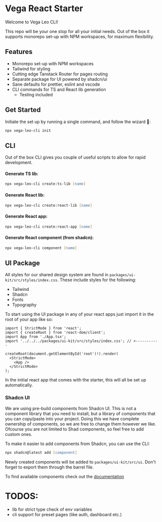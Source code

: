 # Vega React Starter

Welcome to Vega Leo CLI!

This repo will be your one stop for all your initial needs. Out of the box it supports monorepo set-up with NPM workspaces, for maximum flexibility.

## Features

- Monorepo set-up with NPM workspaces
- Tailwind for styling
- Cutting edge Tanstack Router for pages routing
- Separate package for UI powered by shadcn/ui
- Sane defaults for prettier, eslint and vscode
- CLI commands for TS and React lib generation
  - Testing included

## Get Started

Initiate the set up by running a single command, and follow the wizard 🧙:

```zsh
npx vega-leo-cli init
```

## CLI

Out of the box CLI gives you couple of useful scripts to allow for rapid development.

#### Generate TS lib:

```zsh
npx vega-leo-cli create:ts-lib [name]
```

#### Generate React lib:

```zsh
npx vega-leo-cli create:react-lib [name]
```

#### Generate React app:

```zsh
npx vega-leo-cli create:react-app [name]
```

#### Generate React component (from shadcn):

```zsh
npx vega-leo-cli component [name]
```

## UI Package

All styles for our shared design system are found in `packages/ui-kit/src/styles/index.css`.
These include styles for the following:

- Tailwind
- Shadcn
- Fonts
- Typography

To start using the UI package in any of your react apps just import it in the root of your app like so:

```tsx
import { StrictMode } from 'react';
import { createRoot } from 'react-dom/client';
import App from './App.tsx';
import '../../../packages/ui-kit/src/styles/index.css'; // <-----------

createRoot(document.getElementById('root')!).render(
  <StrictMode>
    <App />
  </StrictMode>
);
```

In the initial react app that comes with the starter, this will all be set up automatically.

### Shadcn UI

We are using pre-build components from Shadcn UI. This is not a component library that you need to install, but a library of components that you can copy/paste into your project. Doing this we have complete ownership of components, so we are free to change them however we like.
Ofcourse you are not limited to Shad components, so feel free to add custom ones.

To make it easier to add components from Shadcn, you can use the CLI:

```zsh
npx shadcn@latest add [component]
```

Newly created components will be added to `packages/ui-kit/src/ui`. Don't forget to export them through the barrel file.

To find available components check out the [documentation](https://ui.shadcn.com/docs/components/accordion)
# TODOS:
- lib for strict type check of env variables
- cli support for preset pages (like auth, dashboard etc.)
